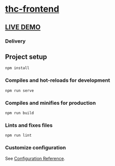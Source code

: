 # [thc-frontend](https://weekend-frontend.herokuapp.com/)

## [LIVE DEMO](https://weekend-frontend.herokuapp.com/)

### Delivery
  <!-- ![alt text](https://github.com/khairul-abdi/deliveryApp/blob/master/src/assets/img-screenshot/1.png) -->


## Project setup
```
npm install
```

### Compiles and hot-reloads for development
```
npm run serve
```

### Compiles and minifies for production
```
npm run build
```

### Lints and fixes files
```
npm run lint
```

### Customize configuration
See [Configuration Reference](https://cli.vuejs.org/config/).
